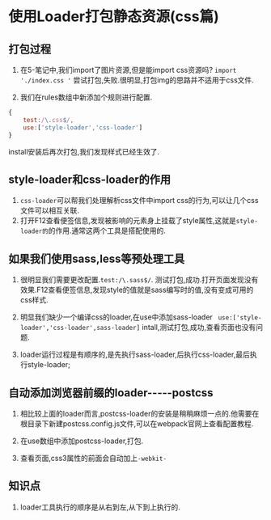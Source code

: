 # 使用Loader打包静态资源(css篇)

## 打包过程

1. 在5-笔记中,我们import了图片资源,但是能import css资源吗?
`import './index.css '`
尝试打包,失败.很明显,打包img的思路并不适用于css文件.

2. 我们在rules数组中新添加个规则进行配置.
```JavaScript
{
    test:/\.css$/,
    use:['style-loader','css-loader']
}
```
install安装后再次打包,我们发现样式已经生效了.

## style-loader和css-loader的作用

1. `css-loader`可以帮我们处理解析css文件中import css的行为,可以让几个css文件可以相互关联.
2. 打开F12查看便签信息,发现被影响的元素身上挂载了style属性,这就是`style-loader的`的作用.通常这两个工具是搭配使用的.

## 如果我们使用sass,less等预处理工具

1. 很明显我们需要更改配置.`test:/\.sass$/`.
测试打包,成功.打开页面发现没有效果.F12查看便签信息,发现style的值就是sass编写时的值,没有变成可用的css样式.

2. 明显我们缺少一个编译css的loader,在use中添加sass-loader
` use:['style-loader','css-loader',sass-loader]`
intall,测试打包,成功,查看页面也没有问题.

3. loader运行过程是有顺序的,是先执行sass-loader,后执行css-loader,最后执行style-loader;

## 自动添加浏览器前缀的loader-----postcss

1. 相比较上面的loader而言,postcss-loader的安装是稍稍麻烦一点的.他需要在根目录下新建postcss.config.js文件,可以在webpack官网上查看配置教程.

2. 在use数组中添加postcss-loader,打包.

3. 查看页面,css3属性的前面会自动加上`-webkit-`

## 知识点

1. loader工具执行的顺序是从右到左,从下到上执行的.